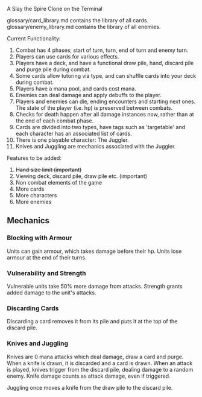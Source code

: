 A Slay the Spire Clone on the Terminal

glossary/card_library.md contains the library of all cards.  
glossary/enemy_library.md contains the library of all enemies.

Current Functionality:
1. Combat has 4 phases; start of turn, turn, end of turn and enemy turn.
1. Players can use cards for various effects.
2. Players have a deck, and have a functional draw pile, hand, discard pile and purge pile during combat.
3. Some cards allow tutoring via type, and can shuffle cards into your deck during combat.
4. Players have a mana pool, and cards cost mana.
4. Enemies can deal damage and apply debuffs to the player.
5. Players and enemies can die, ending encounters and starting next ones. The state of the player (i.e. hp) is preserved between combats.
6. Checks for death happen after all damage instances now, rather than at the end of each combat phase.
7. Cards are divided into two types, have tags such as 'targetable' and each character has an associated list of cards.
7. There is one playable character: The Juggler.
8. Knives and Juggling are mechanics associated with the Juggler.

Features to be added:
1. ~~Hand size limit (important)~~
2. Viewing deck, discard pile, draw pile etc. (important)
3. Non combat elements of the game
4. More cards
5. More characters
6. More enemies

## Mechanics
### Blocking with Armour
Units can gain armour, which takes damage before their hp. Units lose armour at the end of their turns.

### Vulnerability and Strength
Vulnerable units take 50% more damage from attacks. Strength grants added damage to the unit's attacks.

### Discarding Cards
Discarding a card removes it from its pile and puts it at the top of the discard pile.

### Knives and Juggling
Knives are 0 mana attacks which deal damage, draw a card and purge. When a knife is drawn, it is discarded and a card is drawn.
When an attack is played, knives trigger from the discard pile, dealing damage to a random enemy. Knife damage counts as attack damage, even if triggered.

Juggling once moves a knife from the draw pile to the discard pile.